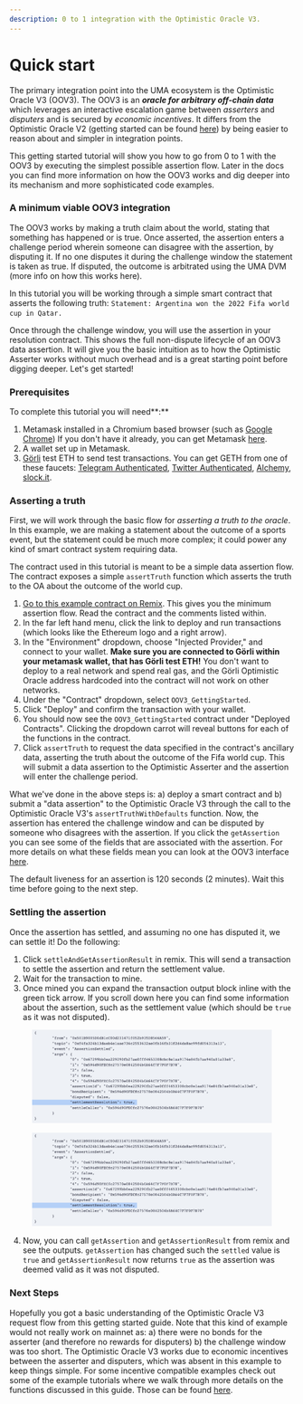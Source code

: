 ```yaml
---
description: 0 to 1 integration with the Optimistic Oracle V3.
---
```


# Quick start

The primary integration point into the UMA ecosystem is the Optimistic Oracle V3 (OOV3). The OOV3 is an _**oracle for arbitrary off-chain data**_ which leverages an interactive escalation game between _asserters_ and _disputers_ and is secured by _economic incentives_. It differs from the Optimistic Oracle V2 (getting started can be found [here](optimistic-oracle/getting-started.md)) by being easier to reason about and simpler in integration points.

This getting started tutorial will show you how to go from 0 to 1 with the OOV3 by executing the simplest possible assertion flow. Later in the docs you can find more information on how the OOV3 works and dig deeper into its mechanism and more sophisticated code examples.

### **A minimum viable OOV3 integration**

The OOV3 works by making a truth claim about the world, stating that something has happened or is true. Once asserted, the assertion enters a challenge period wherein someone can disagree with the assertion, by disputing it. If no one disputes it during the challenge window the statement is taken as true. If disputed, the outcome is arbitrated using the UMA DVM (more info on how this works here).

In this tutorial you will be working through a simple smart contract that asserts the following truth: `Statement: Argentina won the 2022 Fifa world cup in Qatar.`

Once through the challenge window, you will use the assertion in your resolution contract. This shows the full non-dispute lifecycle of an OOV3 data assertion. It will give you the basic intuition as to how the Optimistic Asserter works without much overhead and is a great starting point before digging deeper. Let's get started!

### **Prerequisites**

To complete this tutorial you will need\*\*:\*\*

1. Metamask installed in a Chromium based browser (such as [Google Chrome](https://www.google.com/chrome/)) If you don't have it already, you can get Metamask [here](https://metamask.io/).
2. A wallet set up in Metamask.
3. [Görli](https://goerli.net/) test ETH to send test transactions. You can get GETH from one of these faucets: [Telegram Authenticated](https://goerli-faucet.com/), [Twitter Authenticated](https://goerli-faucet.mudit.blog/), [Alchemy](https://goerlifaucet.com/), [slock.it](https://goerli-faucet.slock.it/).

### Asserting a truth

First, we will work through the basic flow for _asserting a truth to the oracle_. In this example, we are making a statement about the outcome of a sports event, but the statement could be much more complex; it could power any kind of smart contract system requiring data.

The contract used in this tutorial is meant to be a simple data assertion flow. The contract exposes a simple `assertTruth` function which asserts the truth to the OA about the outcome of the world cup.

1. [Go to this example contract on Remix](https://remix.ethereum.org/#activate=solidity,fileManager\&version=soljson-v0.8.16+commit.07a7930e.js\&optimize=false\&runs=200\&gist=17a8a29b2f8ae432e8bac0b88cff8bb1\&call=fileManager//open//gist-17a8a29b2f8ae432e8bac0b88cff8bb1/OOV3\_GettingStarted.sol). This gives you the minimum assertion flow. Read the contract and the comments listed within.
2. In the far left hand menu, click the link to deploy and run transactions (which looks like the Ethereum logo and a right arrow).
3. In the "Environment" dropdown, choose "Injected Provider," and connect to your wallet. **Make sure you are connected to Görli within your metamask wallet, that has Görli test ETH!** You don't want to deploy to a real network and spend real gas, and the Görli Optimistic Oracle address hardcoded into the contract will not work on other networks.
4. Under the "Contract" dropdown, select `OOV3_GettingStarted`.
5. Click "Deploy" and confirm the transaction with your wallet.
6. You should now see the `OOV3_GettingStarted` contract under "Deployed Contracts". Clicking the dropdown carrot will reveal buttons for each of the functions in the contract.
7. Click `assertTruth` to request the data specified in the contract's ancillary data, asserting the truth about the outcome of the Fifa world cup. This will submit a data assertion to the Optimistic Asserter and the assertion will enter the challenge period.

What we've done in the above steps is: a) deploy a smart contract and b) submit a "data assertion" to the Optimistic Oracle V3 through the call to the Optimistic Oracle V3's `assertTruthWithDefaults` function. Now, the assertion has entered the challenge window and can be disputed by someone who disagrees with the assertion. If you click the `getAssertion` you can see some of the fields that are associated with the assertion. For more details on what these fields mean you can look at the OOV3 interface [here](https://github.com/UMAprotocol/protocol/blob/7a93650a7494eaee83756382a18ecf11314499cf/packages/core/contracts/optimistic-oracle-v3/interfaces/OptimisticOracleV3Interface.sol).

The default liveness for an assertion is 120 seconds (2 minutes). Wait this time before going to the next step.

### Settling the assertion

Once the assertion has settled, and assuming no one has disputed it, we can settle it! Do the following:

1. Click `settleAndGetAssertionResult` in remix. This will send a transaction to settle the assertion and return the settlement value.
2. Wait for the transaction to mine.
3. Once mined you can expand the transaction output block inline with the green tick arrow. If you scroll down here you can find some information about the assertion, such as the settlement value (which should be `true` as it was not disputed).

<div>

<figure><img src="../.gitbook/assets/2023-02-02%20at%2014.39.21@2x.png" alt=""><figcaption></figcaption></figure>

 

<figure><img src="../.gitbook/assets/2023-02-02 at 14.39.21@2x.png" alt=""><figcaption></figcaption></figure>

</div>

4. Now, you can call `getAssertion` and `getAssertionResult` from remix and see the outputs. `getAssertion` has changed such the `settled` value is `true` and `getAssertionResult` now returns `true` as the assertion was deemed valid as it was not disputed.

### Next Steps

Hopefully you got a basic understanding of the Optimistic Oracle V3 request flow from this getting started guide. Note that this kind of example would not really work on mainnet as: a) there were no bonds for the asserter (and therefore no rewards for disputers) b) the challenge window was too short. The Optimistic Oracle V3 works due to economic incentives between the asserter and disputers, which was absent in this example to keep things simple. For some incentive compatible examples check out some of the example tutorials where we walk through more details on the functions discussed in this guide. Those can be found [here](optimistic-oracle-v3/).
